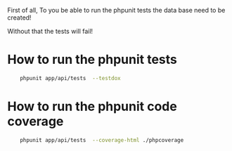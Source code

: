 First of all, To you be able to run the phpunit tests the data base need to be created!

Without that the tests will fail!

How to run the phpunit tests
===========
```bash
	phpunit app/api/tests  --testdox
```


How to run the phpunit code coverage
===========
```bash
	phpunit app/api/tests  --coverage-html ./phpcoverage
```


